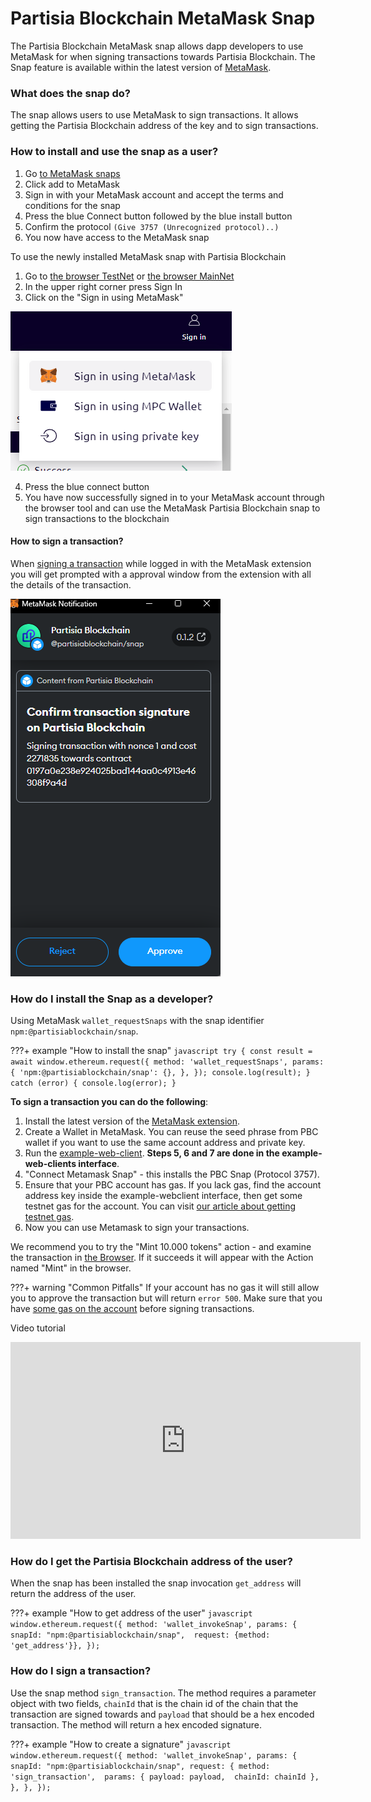 # Partisia Blockchain MetaMask Snap
The Partisia Blockchain MetaMask snap allows dapp developers to use MetaMask for when signing transactions towards
Partisia Blockchain. The Snap feature is available within the latest version of [MetaMask](https://metamask.io/).

### What does the snap do?
The snap allows users to use MetaMask to sign transactions. It allows getting the Partisia
Blockchain address of the key and to sign transactions.

### How to install and use the snap as a user?
1. Go [to MetaMask snaps](https://snaps.metamask.io/snap/npm/partisiablockchain/snap/)
2. Click add to MetaMask
3. Sign in with your MetaMask account and accept the terms and conditions for the snap
4. Press the blue Connect button followed by the blue install button
5. Confirm the protocol `(Give 3757 (Unrecognized protocol)..)`
6. You now have access to the MetaMask snap

To use the newly installed MetaMask snap with Partisia Blockchain

1. Go to [the browser TestNet](https://browser.testnet.partisiablockchain.com/) or [the browser MainNet](https://browser.partisiablockchain.com/)
2. In the upper right corner press Sign In
3. Click on the "Sign in using MetaMask"

![img.png](sign-in-using-metamask.png)

4. Press the blue connect button
5. You have now successfully signed in to your MetaMask account through the browser tool and can use the MetaMask Partisia Blockchain snap to sign transactions to the blockchain

#### How to sign a transaction?
When [signing a transaction](../compile-and-deploy-contracts.md) while logged in with the MetaMask extension you will get prompted with a approval window from the extension with all the details of the transaction. 

![img.png](signing-transactions-metamask.png)



### How do I install the Snap as a developer?
Using MetaMask `wallet_requestSnaps` with the snap
  identifier `npm:@partisiablockchain/snap`.
  
???+ example "How to install the snap"
    ```javascript
    try {
      const result = await window.ethereum.request({
        method: 'wallet_requestSnaps',
        params: {
          'npm:@partisiablockchain/snap': {},
        },
      });
      console.log(result);
    } catch (error) {
      console.log(error);
    }
    ```

**To sign a transaction you can do the following**:

1. Install the latest version of the [MetaMask extension](https://metamask.io/download/).
2. Create a Wallet in MetaMask. You can reuse the seed phrase from PBC wallet if you want to use the same account address and private key.
3. Run the [example-web-client](https://gitlab.com/partisiablockchain/language/example-web-client). **Steps 5, 6 and 7 are done in the example-web-clients interface**.
4. "Connect Metamask Snap" - this installs the PBC Snap (Protocol 3757).
5. Ensure that your PBC account has gas. If you lack gas, find the account address key inside the example-webclient interface, then get some testnet gas for the account. You can visit [our article about getting testnet gas](../access-and-use-the-testnet.md).
6. Now you can use Metamask to sign your transactions.

We recommend you to try the "Mint 10.000 tokens" action - and examine the transaction in [the Browser](https://browser.testnet.partisiablockchain.com/transactions). If it succeeds it will appear with the Action named "Mint" in the browser.

???+ warning "Common Pitfalls"
    If your account has no gas it will still allow you to approve the transaction but will return `error 500`. Make sure that you have [some gas on the account](../access-and-use-the-testnet.md) before signing transactions.

Video tutorial
<iframe width="560" height="315" src="https://www.youtube.com/embed/cdMVVQmyASU?si=u93J9vvArpPhxJgg" title="YouTube video player" frameborder="0" allow="accelerometer; autoplay; clipboard-write; encrypted-media; gyroscope; picture-in-picture; web-share" allowfullscreen></iframe>

### How do I get the Partisia Blockchain address of the user?
When the snap has been installed the snap invocation `get_address` will return the address of the user.
  
???+ example "How to get address of the user"
    ```javascript
    window.ethereum.request({
        method: 'wallet_invokeSnap',
        params: {
          snapId: "npm:@partisiablockchain/snap", 
          request: {method: 'get_address'}},
    });
    ```

### How do I sign a transaction?
Use the snap method `sign_transaction`. The method requires a parameter object with two fields, `chainId` that is the chain id of the chain that the transaction
are signed towards and `payload` that
should be a hex encoded transaction. The method will return a hex encoded signature.
  
???+ example "How to create a signature"
    ```javascript
    window.ethereum.request({
      method: 'wallet_invokeSnap',
      params: {
        snapId: "npm:@partisiablockchain/snap",
        request: {
            method: 'sign_transaction', 
            params: {
                payload: payload, 
                chainId: chainId
            },
        },
      },
    });
    ```

